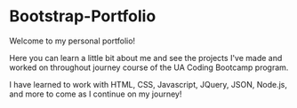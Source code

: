 # Bootstrap-Portfolio

Welcome to my personal portfolio!

Here you can learn a little bit about me and see the projects I've made and worked on throughout journey course of the UA Coding Bootcamp program.

I have learned to work with HTML, CSS, Javascript, JQuery, JSON, Node.js, and more to come as I continue on my journey!

